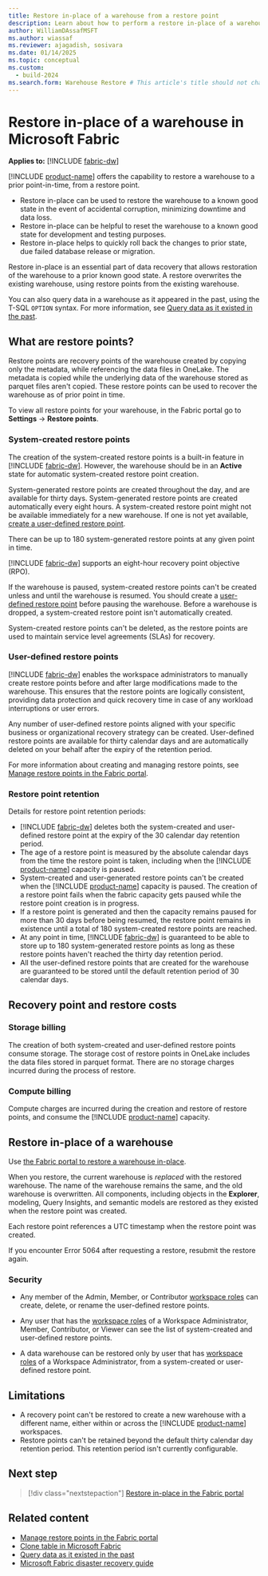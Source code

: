 ```yaml
---
title: Restore in-place of a warehouse from a restore point
description: Learn about how to perform a restore in-place of a warehouse in Microsoft Fabric.
author: WilliamDAssafMSFT
ms.author: wiassaf
ms.reviewer: ajagadish, sosivara
ms.date: 01/14/2025
ms.topic: conceptual
ms.custom:
  - build-2024
ms.search.form: Warehouse Restore # This article's title should not change. If so, contact engineering.
---
```

# Restore in-place of a warehouse in Microsoft Fabric

**Applies to:** [!INCLUDE [fabric-dw](includes/applies-to-version/fabric-dw.md)]

[!INCLUDE [product-name](../includes/product-name.md)] offers the capability to restore a warehouse to a prior point-in-time, from a restore point.

- Restore in-place can be used to restore the warehouse to a known good state in the event of accidental corruption, minimizing downtime and data loss.
- Restore in-place can be helpful to reset the warehouse to a known good state for development and testing purposes.
- Restore in-place helps to quickly roll back the changes to prior state, due failed database release or migration.

Restore in-place is an essential part of data recovery that allows restoration of the warehouse to a prior known good state. A restore overwrites the existing warehouse, using restore points from the existing warehouse.

You can also query data in a warehouse as it appeared in the past, using the T-SQL `OPTION` syntax. For more information, see [Query data as it existed in the past](time-travel.md).

## What are restore points?

Restore points are recovery points of the warehouse created by copying only the metadata, while referencing the data files in OneLake. The metadata is copied while the underlying data of the warehouse stored as parquet files aren't copied. These restore points can be used to recover the warehouse as of prior point in time.

To view all restore points for your warehouse, in the Fabric portal go to **Settings** -> **Restore points**.

### System-created restore points

The creation of the system-created restore points is a built-in feature in [!INCLUDE [fabric-dw](includes/fabric-dw.md)]. However, the warehouse should be in an **Active** state for automatic system-created restore point creation.

System-generated restore points are created throughout the day, and are available for thirty days. System-generated restore points are created automatically every eight hours. A system-created restore point might not be available immediately for a new warehouse. If one is not yet available, [create a user-defined restore point](restore-in-place-portal.md).

There can be up to 180 system-generated restore points at any given point in time.

[!INCLUDE [fabric-dw](includes/fabric-dw.md)] supports an eight-hour recovery point objective (RPO).

If the warehouse is paused, system-created restore points can't be created unless and until the warehouse is resumed. You should create a [user-defined restore point](#user-defined-restore-points) before pausing the warehouse. Before a warehouse is dropped, a system-created restore point isn't automatically created.

System-created restore points can't be deleted, as the restore points are used to maintain service level agreements (SLAs) for recovery.

### User-defined restore points

[!INCLUDE [fabric-dw](includes/fabric-dw.md)] enables the workspace administrators to manually create restore points before and after large modifications made to the warehouse. This ensures that the restore points are logically consistent, providing data protection and quick recovery time in case of any workload interruptions or user errors.

Any number of user-defined restore points aligned with your specific business or organizational recovery strategy can be created. User-defined restore points are available for thirty calendar days and are automatically deleted on your behalf after the expiry of the retention period.

For more information about creating and managing restore points, see [Manage restore points in the Fabric portal](restore-in-place-portal.md).

### Restore point retention

Details for restore point retention periods:

- [!INCLUDE [fabric-dw](includes/fabric-dw.md)] deletes both the system-created and user-defined restore point at the expiry of the 30 calendar day retention period.
- The age of a restore point is measured by the absolute calendar days from the time the restore point is taken, including when the [!INCLUDE [product-name](../includes/product-name.md)] capacity is paused.
- System-created and user-generated restore points can't be created when the [!INCLUDE [product-name](../includes/product-name.md)] capacity is paused. The creation of a restore point fails when the fabric capacity gets paused while the restore point creation is in progress.
- If a restore point is generated and then the capacity remains paused for more than 30 days before being resumed, the restore point remains in existence until a total of 180 system-created restore points are reached.
- At any point in time, [!INCLUDE [fabric-dw](includes/fabric-dw.md)] is guaranteed to be able to store up to 180 system-generated restore points as long as these restore points haven't reached the thirty day retention period.
- All the user-defined restore points that are created for the warehouse are guaranteed to be stored until the default retention period of 30 calendar days.

## Recovery point and restore costs

### Storage billing

The creation of both system-created and user-defined restore points consume storage. The storage cost of restore points in OneLake includes the data files stored in parquet format. There are no storage charges incurred during the process of restore.

### Compute billing

Compute charges are incurred during the creation and restore of restore points, and consume the [!INCLUDE [product-name](../includes/product-name.md)] capacity.

## Restore in-place of a warehouse

Use [the Fabric portal to restore a warehouse in-place](restore-in-place-portal.md).

When you restore, the current warehouse is *replaced* with the restored warehouse. The name of the warehouse remains the same, and the old warehouse is overwritten. All components, including objects in the **Explorer**, modeling, Query Insights, and semantic models are restored as they existed when the restore point was created.

Each restore point references a UTC timestamp when the restore point was created.

If you encounter Error 5064 after requesting a restore, resubmit the restore again.

### Security

- Any member of the Admin, Member, or Contributor [workspace roles](workspace-roles.md) can create, delete, or rename the user-defined restore points.

- Any user that has the [workspace roles](/fabric/data-warehouse/workspace-roles) of a Workspace Administrator, Member, Contributor, or Viewer can see the list of system-created and user-defined restore points.

- A data warehouse can be restored only by user that has [workspace roles](/fabric/data-warehouse/workspace-roles) of a Workspace Administrator, from a system-created or user-defined restore point.

## Limitations

- A recovery point can't be restored to create a new warehouse with a different name, either within or across the [!INCLUDE [product-name](../includes/product-name.md)] workspaces.
- Restore points can't be retained beyond the default thirty calendar day retention period. This retention period isn't currently configurable.

## Next step

> [!div class="nextstepaction"]
> [Restore in-place in the Fabric portal](restore-in-place-portal.md)

## Related content

- [Manage restore points in the Fabric portal](restore-in-place-portal.md)
- [Clone table in Microsoft Fabric](clone-table.md)
- [Query data as it existed in the past](time-travel.md)
- [Microsoft Fabric disaster recovery guide](../security/disaster-recovery-guide.md)
